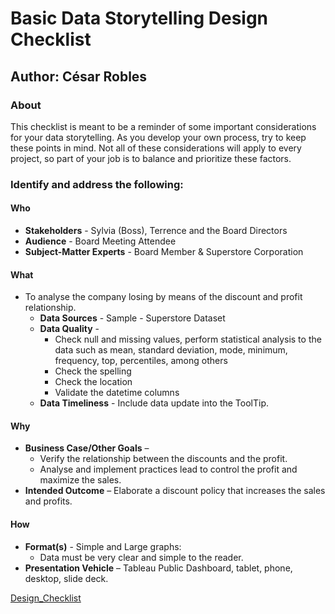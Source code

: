# Basic Data Storytelling Design Checklist
## Author: César Robles

### About
This checklist is meant to be a reminder of some important considerations for your data storytelling. As you develop your own process, try to keep these points in mind. Not all of these considerations will apply to every project, so part of your job is to balance and prioritize these factors.

### Identify and address the following:
#### Who
* **Stakeholders** - Sylvia (Boss), Terrence and the Board Directors
* **Audience** - Board Meeting Attendee
* **Subject-Matter Experts** - Board Member & Superstore Corporation

#### What
* To analyse the company losing by means of the discount and profit relationship.
  * **Data Sources** - Sample - Superstore Dataset
  * **Data Quality** -
    * Check null and missing values, perform statistical analysis to the data such as mean, standard deviation, mode, minimum, frequency, top, percentiles, among others
    * Check the spelling
    * Check the location
    * Validate the datetime columns
  * **Data Timeliness** - Include data update into the ToolTip.

#### Why
* **Business Case/Other Goals** –
  * Verify the relationship between the discounts and the profit.
  * Analyse and implement practices lead to control the profit and maximize the sales.
* **Intended Outcome** – Elaborate a discount policy that increases the sales and profits.

#### How
* **Format(s)** - Simple and Large graphs:
  * Data must be very clear and simple to the reader.
* **Presentation Vehicle** – Tableau Public Dashboard, tablet, phone, desktop, slide deck.

[Design_Checklist](./Design_Checklist.pdf)
